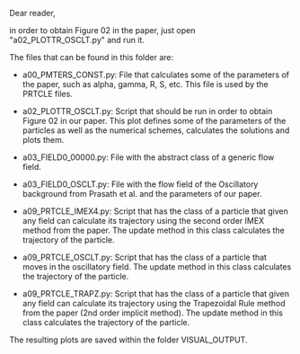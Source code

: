 Dear reader,

in order to obtain Figure 02 in the paper, just open "a02_PLOTTR_OSCLT.py" and run it.

The files that can be found in this folder are:

- a00_PMTERS_CONST.py: File that calculates some of the parameters of the paper, such as alpha, gamma, R, S, etc.
                       This file is used by the PRTCLE files.

- a02_PLOTTR_OSCLT.py: Script that should be run in order to obtain Figure 02 in our paper.
		       This plot defines some of the parameters of the particles as well as the numerical schemes, calculates the solutions and plots them.

- a03_FIELD0_00000.py: File with the abstract class of a generic flow field.

- a03_FIELD0_OSCLT.py: File with the flow field of the Oscillatory background from Prasath et al. and the parameters of our paper.

- a09_PRTCLE_IMEX4.py: Script that has the class of a particle that given any field can calculate its trajectory using the second order IMEX method from the paper. The update method in this class calculates the trajectory of the particle.

- a09_PRTCLE_OSCLT.py: Script that has the class of a particle that moves in the oscillatory field. The update method in this class calculates the trajectory of the particle.

- a09_PRTCLE_TRAPZ.py: Script that has the class of a particle that given any field can calculate its trajectory using the Trapezoidal Rule method from the paper (2nd order implicit method). The update method in this class calculates the trajectory of the particle.

The resulting plots are saved within the folder VISUAL_OUTPUT.
